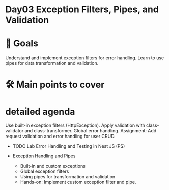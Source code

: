 # Day03 Exception Filters, Pipes, and Validation

# 🎯 Goals

Understand and implement exception filters for error handling.
Learn to use pipes for data transformation and validation.

# 🛠️ Main points to cover

# detailed agenda

Use built-in exception filters (HttpException).
Apply validation with class-validator and class-transformer.
Global error handling.
Assignment: Add request validation and error handling for user CRUD.

- TODO Lab Error Handling and Testing in Nest JS (PS)

- Exception Handling and Pipes
  - Built-in and custom exceptions
  - Global exception filters
  - Using pipes for transformation and validation
  - Hands-on: Implement custom exception filter and pipe.
